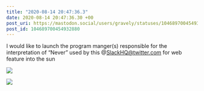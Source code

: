 ```yaml
---
title: "2020-08-14 20:47:36.3"
date: 2020-08-14 20:47:36.30 +00
post_uri: https://mastodon.social/users/gravely/statuses/104689700454932880
post_id: 104689700454932880
---
```

I would like to launch the program manger(s) responsible for the interpretation of “Never” used by this @SlackHQ@twitter.com for web feature into the sun


![](/images/104689700327863364.png)

![](/images/104689700415549700.png)

